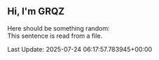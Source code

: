 ## Hi, I'm GRQZ
Here should be something random:  
This sentence is read from a file.


Last Update: 2025-07-24 06:17:57.783945+00:00
